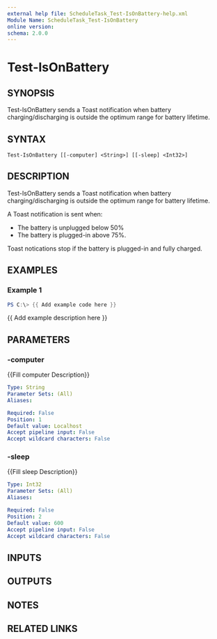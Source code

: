 ```yaml
---
external help file: ScheduleTask_Test-IsOnBattery-help.xml
Module Name: ScheduleTask_Test-IsOnBattery
online version:
schema: 2.0.0
---
```


# Test-IsOnBattery

## SYNOPSIS
Test-IsOnBattery sends a Toast notification when battery charging/discharging
is outside the optimum range for battery lifetime.

## SYNTAX

```
Test-IsOnBattery [[-computer] <String>] [[-sleep] <Int32>]
```

## DESCRIPTION
Test-IsOnBattery sends a Toast notification when battery charging/discharging
is outside the optimum range for battery lifetime.

A Toast notification is sent when:
* The battery is unplugged below 50%
* The battery is plugged-in above 75%.

Toast notications stop if the battery is plugged-in and fully charged.

## EXAMPLES

### Example 1
```powershell
PS C:\> {{ Add example code here }}
```

{{ Add example description here }}

## PARAMETERS

### -computer
{{Fill computer Description}}

```yaml
Type: String
Parameter Sets: (All)
Aliases:

Required: False
Position: 1
Default value: Localhost
Accept pipeline input: False
Accept wildcard characters: False
```

### -sleep
{{Fill sleep Description}}

```yaml
Type: Int32
Parameter Sets: (All)
Aliases:

Required: False
Position: 2
Default value: 600
Accept pipeline input: False
Accept wildcard characters: False
```

## INPUTS

## OUTPUTS

## NOTES

## RELATED LINKS
